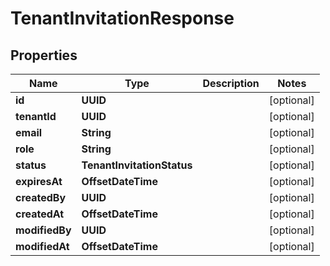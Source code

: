 

# TenantInvitationResponse


## Properties

| Name | Type | Description | Notes |
|------------ | ------------- | ------------- | -------------|
|**id** | **UUID** |  |  [optional] |
|**tenantId** | **UUID** |  |  [optional] |
|**email** | **String** |  |  [optional] |
|**role** | **String** |  |  [optional] |
|**status** | **TenantInvitationStatus** |  |  [optional] |
|**expiresAt** | **OffsetDateTime** |  |  [optional] |
|**createdBy** | **UUID** |  |  [optional] |
|**createdAt** | **OffsetDateTime** |  |  [optional] |
|**modifiedBy** | **UUID** |  |  [optional] |
|**modifiedAt** | **OffsetDateTime** |  |  [optional] |



